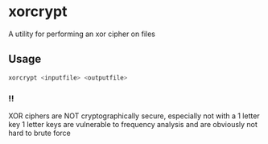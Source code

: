 # xorcrypt

A utility for performing an xor cipher on files

## Usage

```bash
xorcrypt <inputfile> <outputfile>
```

### !!
XOR ciphers are NOT cryptographically secure, especially not with a 1 letter key
1 letter keys are vulnerable to frequency analysis and are obviously not hard to brute force
